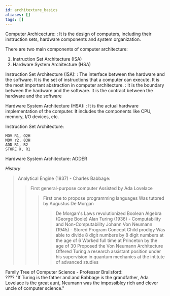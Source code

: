 ```yaml
---
id: architexture_basics
aliases: []
tags: []
---
```


Computer Archicecture:
: It is the design of computers, including their instruction sets, hardware components and system organization.

There are two main components of computer architecture:
1. Instruction Set Architecture (ISA)
2. Hardware System Architecture (HSA)

Instruction Set Architecture (ISA):
: The interface between the hardware and the software. It is the set of instructions that a computer can execute. It is the most important abstraction in computer architecture.
: It is the boundary between the hardware and the software. It is the contract between the hardware and the software

Hardware System Architecture (HSA):
: It is the actual hardware implementation of the computer. It includes the components like CPU, memory, I/O devices, etc.

Instruction Set Architecture:
```
MOV R1, O2H
MOV r2, 03H
ADD R1, R2
STORE X, R1
```

Hardware System Architecture:
ADDER

_History_

> Analytical Engine (1837) - Charles Babbage:
>> First general-purpose computer
>> Assisted by Ada Lovelace
>>> First one to propose programming languages
>>> Was tutored by Augustus De Morgan
>>>> De Morgan's Laws revulutionized Boolean Algebra (George Boole)
> Alan Turing (1936) - Computability and Non-Computability
> Johann Von Neumann (1945) - Stored Program Concept
>> Child prodigy
>> Was able to divide 8 digit numbers by 8 digit numbers at the age of 6
>> Worked full time at Princeton by the age of 30
>> Proposed the Von Neumann Architecture
>>> Offered Turing a research assistant position under his supervision in quantum mechanics at the intitute of advanced studies

Family Tree of Computer Science - Professor Brailsford: \
???? "If Turing is the father and and Babbage is the grandfather, Ada Lovelace is the great aunt, Neumann was the impossibley rich and clever uncle of computer science."
